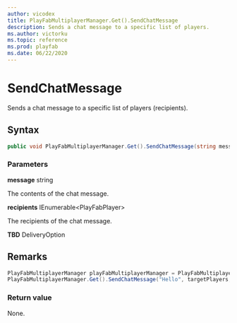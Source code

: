 ```yaml
---
author: vicodex
title: PlayFabMultiplayerManager.Get().SendChatMessage
description: Sends a chat message to a specific list of players.
ms.author: victorku
ms.topic: reference
ms.prod: playfab
ms.date: 06/22/2020
---
```


# SendChatMessage

Sends a chat message to a specific list of players (recipients).

## Syntax

```csharp
public void PlayFabMultiplayerManager.Get().SendChatMessage(string message, IEnumerable<PlayFabPlayer> recipients, DeliveryOption TBD);
```

### Parameters

**message**  string

The contents of the chat message.

**recipients** IEnumerable\<PlayFabPlayer>

The recipients of the chat message.

**TBD** DeliveryOption

## Remarks

```csharp
PlayFabMultiplayerManager playFabMultiplayerManager = PlayFabMultiplayerManager.Get();
PlayFabMultiplayerManager.Get().SendChatMessage("Hello", targetPlayers, DeliveryOption.Guaranteed);
```

### Return value

None.
